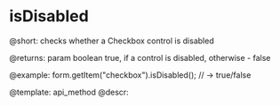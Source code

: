 isDisabled
=============

@short: checks whether a Checkbox control is disabled

@returns:
param   boolean     true, if a control is disabled, otherwise - false

@example:
form.getItem("checkbox").isDisabled(); // -> true/false


@template: api_method
@descr:



